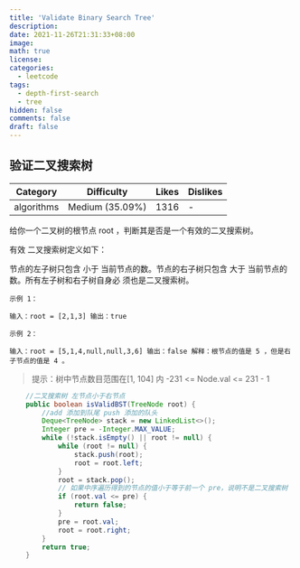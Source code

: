 ```yaml
---
title: 'Validate Binary Search Tree'
description:
date: 2021-11-26T21:31:33+08:00
image:
math: true
license:
categories:
  - leetcode
tags:
  - depth-first-search
  - tree
hidden: false
comments: false
draft: false
---
```


## 验证二叉搜索树

| Category   | Difficulty      | Likes | Dislikes |
| ---------- | --------------- | ----- | -------- |
| algorithms | Medium (35.09%) | 1316  | -        |

给你一个二叉树的根节点 root ，判断其是否是一个有效的二叉搜索树。

有效 二叉搜索树定义如下：

节点的左子树只包含 小于 当前节点的数。节点的右子树只包含 大于 当前节点的数。所有左子树和右子树自身必
须也是二叉搜索树。

```
示例 1：

输入：root = [2,1,3] 输出：true
```

```
示例 2：

输入：root = [5,1,4,null,null,3,6] 输出：false 解释：根节点的值是 5 ，但是右子节点的值是 4 。

```

> 提示：树中节点数目范围在[1, 104] 内 -231 <= Node.val <= 231 - 1

```java
    //二叉搜索树 左节点小于右节点
    public boolean isValidBST(TreeNode root) {
        //add 添加到队尾 push 添加的队头
        Deque<TreeNode> stack = new LinkedList<>();
        Integer pre = -Integer.MAX_VALUE;
        while (!stack.isEmpty() || root != null) {
            while (root != null) {
                stack.push(root);
                root = root.left;
            }
            root = stack.pop();
            // 如果中序遍历得到的节点的值小于等于前一个 pre，说明不是二叉搜索树
            if (root.val <= pre) {
                return false;
            }
            pre = root.val;
            root = root.right;
        }
        return true;
    }
```
